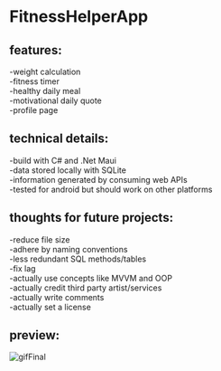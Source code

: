# FitnessHelperApp<br>
## features:<br>
-weight calculation<br>
-fitness timer<br>
-healthy daily meal<br>
-motivational daily quote<br>
-profile page<br>

## technical details:<br>
-build with C# and .Net Maui<br>
-data stored locally with SQLite<br>
-information generated by consuming web APIs<br>
-tested for android but should work on other platforms<br>

## thoughts for future projects:<br>
-reduce file size<br>
-adhere by naming conventions<br>
-less redundant SQL methods/tables<br>
-fix lag<br>
-actually use concepts like MVVM and OOP<br>
-actually credit third party artist/services<br>
-actually write comments<br>
-actually set a license<br>

## preview:<br>

![gifFinal](https://github.com/Lorek7647/FitnessHelperApp/assets/164198604/34e1a9b7-a6b7-4324-a08f-222429ce8655)
